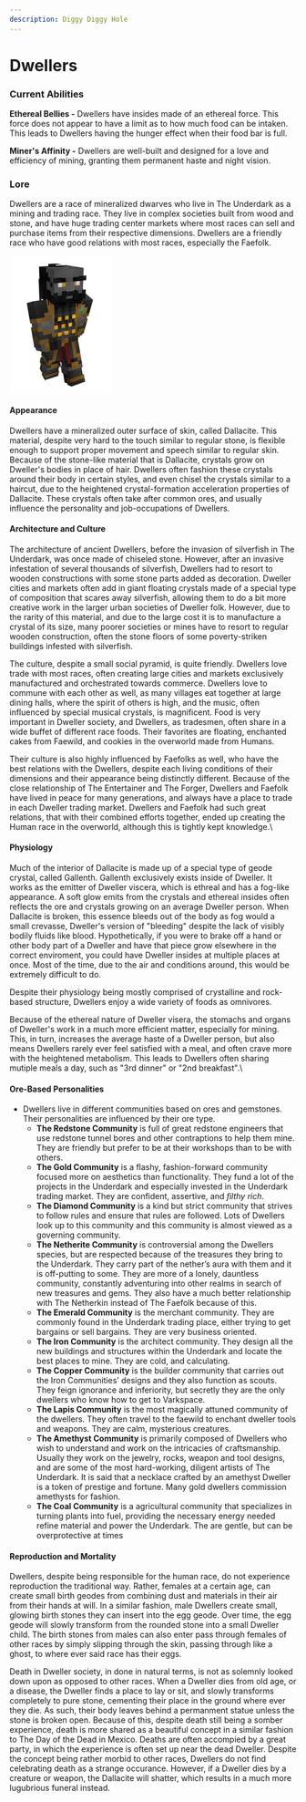 ```yaml
---
description: Diggy Diggy Hole
---
```


# Dwellers

### Current Abilities

**Ethereal Bellies -** Dwellers have insides made of an ethereal force. This force does not appear to have a limit as to how much food can be intaken. This leads to Dwellers having the hunger effect when their food bar is full.

**Miner's Affinity -** Dwellers are well-built and designed for a love and efficiency of mining, granting them permanent haste and night vision.

### Lore

Dwellers are a race of mineralized dwarves who live in The Underdark as a mining and trading race. They live in complex societies built from wood and stone, and have huge trading center markets where most races can sell and purchase items from their respective dimensions. Dwellers are a friendly race who have good relations with most races, especially the Faefolk.

![Dweller](../../../.gitbook/assets/dall.png)

#### Appearance

Dwellers have a mineralized outer surface of skin, called Dallacite. This material, despite very hard to the touch similar to regular stone, is flexible enough to support proper movement and speech similar to regular skin. Because of the stone-like material that is Dallacite, crystals grow on Dweller's bodies in place of hair. Dwellers often fashion these crystals around their body in certain styles, and even chisel the crystals similar to a haircut, due to the heightened crystal-formation acceleration properties of Dallacite. These crystals often take after common ores, and usually influence the personality and job-occupations of Dwellers.

#### Architecture and Culture

The architecture of ancient Dwellers, before the invasion of silverfish in The Underdark, was once made of chiseled stone. However, after an invasive infestation of several thousands of silverfish, Dwellers had to resort to wooden constructions with some stone parts added as decoration. Dweller cities and markets often add in giant floating crystals made of a special type of composition that scares away silverfish, allowing them to do a bit more creative work in the larger urban societies of Dweller folk. However, due to the rarity of this material, and due to the large cost it is to manufacture a crystal of its size, many poorer societies or mines have to resort to regular wooden construction, often the stone floors of some poverty-striken buildings infested with silverfish.

The culture, despite a small social pyramid, is quite friendly. Dwellers love trade with most races, often creating large cities and markets exclusively manufactured and orchestrated towards commerce. Dwellers love to commune with each other as well, as many villages eat together at large dining halls, where the spirit of others is high, and the music, often influenced by special musical crystals, is magnificent. Food is very important in Dweller society, and Dwellers, as tradesmen, often share in a wide buffet of different race foods. Their favorites are floating, enchanted cakes from Faewild, and cookies in the overworld made from Humans.

Their culture is also highly influenced by Faefolks as well, who have the best relations with the Dwellers, despite each living conditions of their dimensions and their appearance being distinctly different. Because of the close relationship of The Entertainer and The Forger, Dwellers and Faefolk have lived in peace for many generations, and always have a place to trade in each Dweller trading market. Dwellers and Faefolk had such great relations, that with their combined efforts together, ended up creating the Human race in the overworld, although this is tightly kept knowledge.\


#### Physiology

Much of the interior of Dallacite is made up of a special type of geode crystal, called Gallenth. Gallenth exclusively exists inside of Dweller. It works as the emitter of Dweller viscera, which is ethreal and has a fog-like appearance. A soft glow emits from the crystals and ethereal insides often reflects the ore and crystals growing on an average Dweller person. When Dallacite is broken, this essence bleeds out of the body as fog would a small crevasse, Dweller's version of "bleeding" despite the lack of visibly bodily fluids like blood. Hypothetically, if you were to brake off a hand or other body part of a Dweller and have that piece grow elsewhere in the correct enviroment, you could have Dweller insides at multiple places at once. Most of the time, due to the air and conditions around, this would be extremely difficult to do.

Despite their physiology being mostly comprised of crystalline and rock-based structure, Dwellers enjoy a wide variety of foods as omnivores.

Because of the ethereal nature of Dweller visera, the stomachs and organs of Dweller's work in a much more efficient matter, especially for mining. This, in turn, increases the average haste of a Dweller person, but also means Dwellers rarely ever feel satisfied with a meal, and often crave more with the heightened metabolism. This leads to Dwellers often sharing mutiple meals a day, such as "3rd dinner" or "2nd breakfast".\


#### Ore-Based Personalities

* Dwellers live in different communities based on ores and gemstones. Their personalities are influenced by their ore type.
  * **The Redstone Community** is full of great redstone engineers that use redstone tunnel bores and other contraptions to help them mine. They are friendly but prefer to be at their workshops than to be with others.
  * **The Gold Community** is a flashy, fashion-forward community focused more on aesthetics than functionality. They fund a lot of the projects in the Underdark and especially invested in the Underdark trading market. They are confident, assertive, and _filthy rich_.
  * **The Diamond Community** is a kind but strict community that strives to follow rules and ensure that rules are followed. Lots of Dwellers look up to this community and this community is almost viewed as a governing community.
  * **The Netherite Community** is controversial among the Dwellers species, but are respected because of the treasures they bring to the Underdark. They carry part of the nether’s aura with them and it is off-putting to some. They are more of a lonely, dauntless community, constantly adventuring into other realms in search of new treasures and gems. They also have a much better relationship with The Netherkin instead of The Faefolk because of this.
  * **The Emerald Community** is the merchant community. They are commonly found in the Underdark trading place, either trying to get bargains or sell bargains. They are very business oriented.
  * **The Iron Community** is the architect community. They design all the new buildings and structures within the Underdark and locate the best places to mine. They are cold, and calculating.
  * **The Copper Community** is the builder community that carries out the Iron Communities’ designs and they also function as scouts. They feign ignorance and inferiority, but secretly they are the only dwellers who know how to get to Varkspace.
  * **The Lapis Community** is the most magically attuned community of the dwellers. They often travel to the faewild to enchant dweller tools and weapons. They are calm, mysterious creatures.
  * **The Amethyst Community** is primarily composed of Dwellers who wish to understand and work on the intricacies of craftsmanship. Usually they work on the jewelry, rocks, weapon and tool designs, and are some of the most hard-working, diligent artists of The Underdark. It is said that a necklace crafted by an amethyst Dweller is a token of prestige and fortune. Many gold dwellers commission amethysts for fashion.
  * **The Coal Community** is a agricultural community that specializes in turning plants into fuel, providing the necessary energy needed refine material and power the Underdark. The are gentle, but can be overprotective at times

#### Reproduction and Mortality

Dwellers, despite being responsible for the human race, do not experience reproduction the traditional way. Rather, females at a certain age, can create small birth geodes from combining dust and materials in their air from their hands at will. In a similar fashion, male Dwellers create small, glowing birth stones they can insert into the egg geode. Over time, the egg geode will slowly transform from the rounded stone into a small Dweller child. The birth stones from males can also enter pass through females of other races by simply slipping through the skin, passing through like a ghost, to where ever said race has their eggs.

Death in Dweller society, in done in natural terms, is not as solemnly looked down upon as opposed to other races. When a Dweller dies from old age, or a disease, the Dweller finds a place to lay or sit, and slowly transforms completely to pure stone, cementing their place in the ground where ever they die. As such, their body leaves behind a permanment statue unless the stone is broken open. Because of this, despite death still being a somber experience, death is more shared as a beautiful concept in a similar fashion to The Day of the Dead in Mexico. Deaths are often accompied by a great party, in which the experience is often set up near the dead Dweller. Despite the concept being rather morbid to other races, Dwellers do not find celebrating death as a strange occurance. However, if a Dweller dies by a creature or weapon, the Dallacite will shatter, which results in a much more lugubrious funeral instead.
